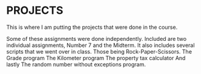 # PROJECTS
This is where I am putting the projects that were done in the course.

Some of these assignments were done independently.
Included are two individual assignments, Number 7 and the Midterm.
It also includes several scripts that we went over in class. Those being Rock-Paper-Scissors.
The Grade program
The Kilometer program
The property tax calculator
And lastly The random number without exceptions program.



